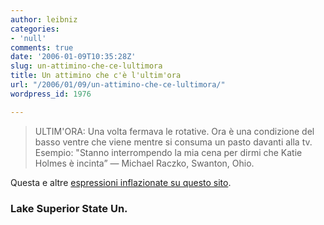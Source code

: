 ```yaml
---
author: leibniz
categories:
- 'null'
comments: true
date: '2006-01-09T10:35:28Z'
slug: un-attimino-che-ce-lultimora
title: Un attimino che c'è l'ultim'ora
url: "/2006/01/09/un-attimino-che-ce-lultimora/"
wordpress_id: 1976

---
```

> ULTIM'ORA: Una volta fermava le rotative. Ora è una condizione del basso ventre che viene mentre si consuma un pasto davanti alla tv. Esempio: "Stanno interrompendo la mia cena per dirmi che Katie Holmes è incinta” — Michael Raczko, Swanton, Ohio.


Questa e altre [espressioni inflazionate su questo sito](http://www.lssu.edu/banished/current.php).


### Lake Superior State Un.
